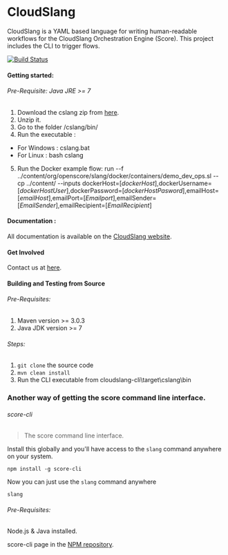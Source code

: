 CloudSlang
==============
 
CloudSlang is a YAML based language for writing human-readable workflows for the CloudSlang Orchestration Engine (Score). This project includes the CLI to trigger flows.

[![Build Status](https://travis-ci.org/CloudSlang/cloud-slang.svg?branch=master)](https://travis-ci.org/CloudSlang/cloud-slang)

#### Getting started:

###### Pre-Requisite: Java JRE >= 7

1. Download the cslang zip from [here](https://github.com/CloudSlang/cloud-slang/releases/latest).
2. Unzip it.
3. Go to the folder /cslang/bin/
4. Run the executable :
  - For Windows : cslang.bat 
  - For Linux : bash cslang
5. Run the Docker example flow:  run --f ../content/org/openscore/slang/docker/containers/demo_dev_ops.sl  --cp ../content/  --inputs dockerHost=[*dockerHost*],dockerUsername=[*dockerHostUser*],dockerPassword=[*dockerHostPasword*],emailHost=[*emailHost*],emailPort=[*Emailport*],emailSender=[*EmailSender*],emailRecipient=[*EmailRecipient*]



#### Documentation :

All documentation is available on the [CloudSlang website](http://www.cloudslang.io/#/docs).

#### Get Involved

Contact us at [here](mailto:support@cloudslang.io).

#### Building and Testing from Source

###### Pre-Requisites:

1. Maven version >= 3.0.3
2. Java JDK version >= 7

###### Steps:

1. ```git clone``` the source code
2. ```mvn clean install```
3. Run the CLI executable from cloudslang-cli\target\cslang\bin 

### Another way of getting the score command line interface.
###### score-cli
> The score command line interface.

Install this globally and you'll have access to the `slang` command anywhere on your system.

```shell
npm install -g score-cli
```

Now you can just use the `slang` command anywhere
```shell
slang
```

###### Pre-Requisites:
Node.js & Java installed.

score-cli page in the [NPM repository](https://www.npmjs.com/package/score-cli).
